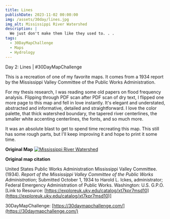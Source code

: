 ```yaml
---
title: Lines
publishDate: 2023-11-02 00:00:00
img: /assets/30day/lines.jpg
img_alt: Mississippi River Watershed
description: |
  We just don't make them like they used to. . .
tags:
  - 30DayMapChallenge
  - Maps
  - Hydrology
---
```


Day 2: Lines | #30DayMapChallenge

This is a recreation of one of my favorite maps.  It comes from a 1934 report by the Mississippi Valley Committee of the Public Works Administration.  

For my thesis research, I was reading some old papers on flood frequency analysis.  Flipping through PDF scan after PDF scan of dry text, I flipped one more page to this map and fell in love instantly.  It's elegant and understated, abstracted and informative, detailed and straightforward.  I love the color palette, that thick watershed boundary, the tapered river centerlines, the smaller white accenting centerlines, the fonts, and so much more.

It was an absolute blast to get to spend time recreating this map.  This still has some rough parts, but I'll keep improving it and hope to print it some time.

<b>Original Map</b>
[![Mississippi River Watershed](/assets/30day/MS_OG.jpg)](/assets/30day/MS_OG.jpg)

<b>Original map citation</b>

United States Public Works Administration Mississippi Valley Committee. (1934). <i>Report of the Mississippi Valley Committee of the Public Works Administration</i>; Submitted October 1, 1934 to Harold L. Ickes, administrator; Federal Emergency Administration of Public Works. Washington: U.S. G.P.O. [Link to Resource: [https://exploreuk.uky.edu/catalog/xt7kpr7msd10](https://exploreuk.uky.edu/catalog/xt7kpr7msd10)]

30DayMapChallenge:  [https://30daymapchallenge.com/](https://30daymapchallenge.com/)



 

